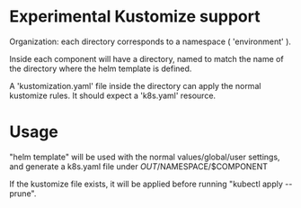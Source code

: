 # Experimental Kustomize support

Organization: each directory corresponds to a namespace ( 'environment' ).

Inside each component will have a directory, named to match the name of the directory where the helm template is defined.
 
A 'kustomization.yaml' file inside the directory can apply the normal kustomize rules. It should expect a 'k8s.yaml' 
resource.

# Usage

"helm template" will be used with the normal values/global/user settings, and generate a k8s.yaml file under 
$OUT/$NAMESPACE/$COMPONENT

If the kustomize file exists, it will be applied before running "kubectl apply --prune".
